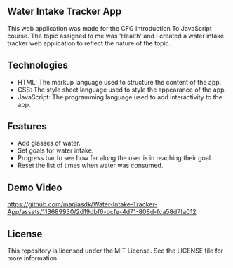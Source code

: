 ## Water Intake Tracker App
This web application was made for the CFG Introduction To JavaScript course. The topic assigned to me was 'Health' and I created a water intake tracker web application to reflect the nature of the topic.

## Technologies
* HTML: The markup language used to structure the content of the app.
* CSS: The style sheet language used to style the appearance of the app.
* JavaScript: The programming language used to add interactivity to the app.

## Features
* Add glasses of water.
* Set goals for water intake.
* Progress bar to see how far along the user is in reaching their goal.
* Reset the list of times when water was consumed.

## Demo Video

https://github.com/marjiasdk/Water-Intake-Tracker-App/assets/113689930/2d19dbf6-bcfe-4d71-808d-fca58d7fa012

## License
This repository is licensed under the MIT License. See the LICENSE file for more information.

